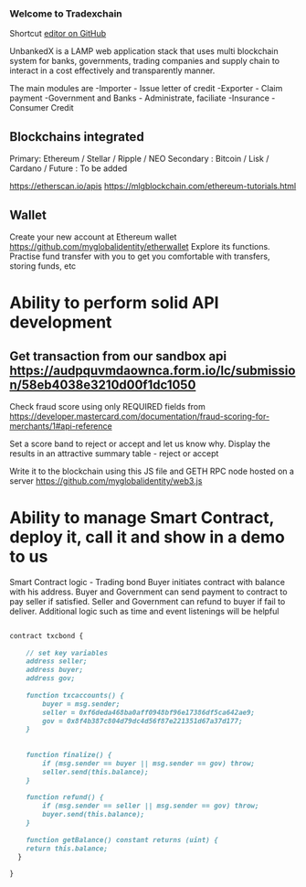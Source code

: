### Welcome to Tradexchain

Shortcut [editor on GitHub](https://github.com/myglobalidentity/tradexchain/edit/master/index.md) 

UnbankedX is a LAMP web application stack that uses multi blockchain system for banks, governments, trading companies and supply chain to interact in a cost effectively and transparently manner.

The main modules are 
-Importer - Issue letter of credit 
-Exporter - Claim payment
-Government and Banks - Administrate, faciliate
-Insurance
-Consumer Credit

## Blockchains integrated

Primary: Ethereum / Stellar / Ripple / NEO 
Secondary : Bitcoin / Lisk / Cardano / 
Future : To be added

https://etherscan.io/apis
https://mlgblockchain.com/ethereum-tutorials.html

## Wallet

Create your new account at Ethereum wallet https://github.com/myglobalidentity/etherwallet
Explore its functions. Practise fund transfer with you to get you comfortable with transfers, storing funds, etc

# Ability to perform solid API development

## Get transaction from our sandbox api https://audpquvmdaownca.form.io/lc/submission/58eb4038e3210d00f1dc1050

Check fraud score using only REQUIRED fields from https://developer.mastercard.com/documentation/fraud-scoring-for-merchants/1#api-reference

Set a score band to reject or accept and let us know why. Display the results in an attractive summary table - reject or accept

Write it to the blockchain using this JS file and GETH RPC node hosted on a server https://github.com/myglobalidentity/web3.js

# Ability to manage Smart Contract, deploy it, call it and show in a demo to us


Smart Contract logic - Trading bond
Buyer initiates contract with balance with his address. Buyer and Government can send payment to contract to pay seller if satisfied. Seller and Government can refund to buyer if fail to deliver. Additional logic such as time and event listenings will be helpful

```markdown

contract txcbond {
    
    // set key variables
    address seller;
    address buyer;
    address gov;
    
    function txcaccounts() {
        buyer = msg.sender;
        seller = 0xf6deda468ba0aff0948bf96e17386df5ca642ae9;
        gov = 0x8f4b387c804d79dc4d56f87e221351d67a37d177;
    }
    
  
    function finalize() {
        if (msg.sender == buyer || msg.sender == gov) throw;
        seller.send(this.balance);
    }
    
    function refund() {
        if (msg.sender == seller || msg.sender == gov) throw;
        buyer.send(this.balance);        
    }
     
    function getBalance() constant returns (uint) {
    return this.balance;
  }
  
}

```



 
